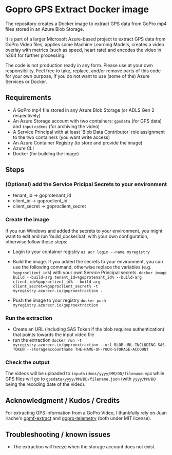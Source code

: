 # Gopro GPS Extract Docker image

The repository creates a Docker image to extract GPS data from GoPro mp4 files stored in an Azure Blob Storage.

It is part of a larger Microsoft Azure-based project to extract GPS data from GoPro Video files, applies some Machine Learning Models, creates a video overlay with metrics (such as speed, heart rate) and encodes the video in h264 for further processing.

The code is not production ready in any form. Please use at your own responsibility. Feel free to take, replace, and/or remove parts of this code for your own purpose, if you do not want to use (some of the) Azure Services or Docker.

## Requirements

* A GoPro mp4 file stored in any Azure Blob Storage (or ADLS Gen 2 respectively)
* An Azure Storage account with two containers: ```gpsdata``` (for GPS data) and ```inputvideos``` (for archiving the video)
* A Service Principal with at least 'Blob Data Contributor' role assignment to the two containers (you want write access)
* An Azure Container Registry (to store and provide the image)
* Azure CLI
* Docker (for building the image)

## Steps

### (Optional) add the Service Pricipal Secrets to your environment

* tenant_id -> goprotenant_id
* client_id -> goproclient_id
* client_secret -> goproclient_secret

### Create the image

If you run Windows and added the secrets to your environment, you might want to edit and run 'build_docker.bat' with your own configuration, otherwise follow these steps:

* Login to your container registry ```az acr login --name myregistry```

* Build the image. If you added the secrets to your environment, you can use the following command, otherwise replace the variables (e.g. ```%goproclient_id%```) with your own Service Principal secrets. ```docker image build --build-arg tenant_id=%goprotenant_id% --build-arg client_id=%goproclient_id% --build-arg client_secret=%goproclient_secret% -t myregistry.azurecr.io/goproextraction .```
* Push the image to your registry ```docker push myregistry.azurecr.io/goproextraction```

### Run the extraction

* Create an URL (including SAS Token if the blob requires authentication) that points towards the input video file
* run the extraction ```docker run -t myregistry.azurecr.io/goproextraction --url BLOB-URL-INCLUDING-SAS-TOKEN --storageaccountname THE-NAME-OF-YOUR-STORAGE-ACCOUNT```

### Check the output

The videos will be uploaded to ```inputvideos/yyyy/MM/DD/filename.mp4``` while GPS files will go to ```gpsdata/yyyy/MM/DD/filename.json``` (with ```yyyy/MM/DD``` being the recoding date of the video).

## Acknowledgment / Kudos / Credits

For extracting GPS information from a GoPro Video, I thankfully rely on Juan Irache's [gpmf-extract](https://github.com/JuanIrache/gpmf-extract/blob/master/LICENSE) and [gopro-telemetry](https://github.com/JuanIrache/gopro-telemetry/blob/master/LICENSE.txt) (both under MIT license).

## Troubleshooting / known issues

* The extraction will freeze when the storage account does not exist.

